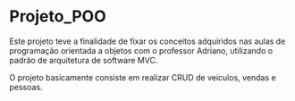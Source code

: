# Projeto_POO
Este projeto teve a finalidade de fixar os conceitos adquiridos nas aulas de programação orientada a objetos com o professor Adriano, utilizando o padrão de arquitetura de software MVC.

O projeto basicamente consiste em realizar CRUD de veiculos, vendas e pessoas.
